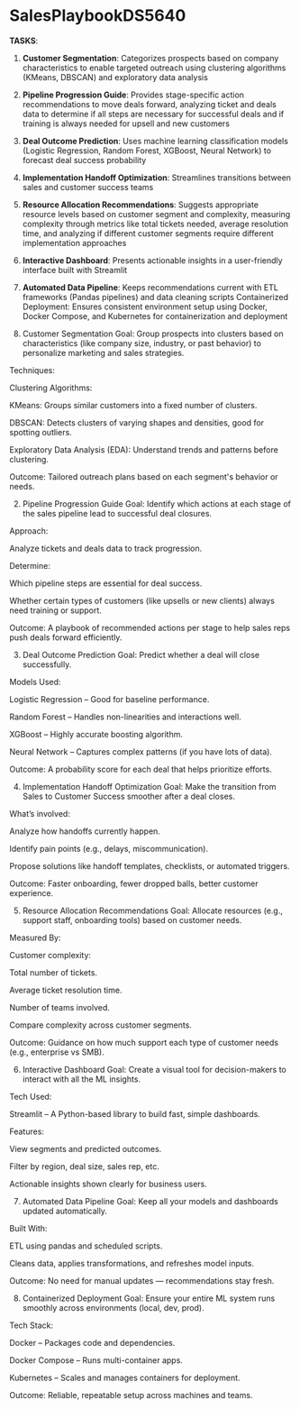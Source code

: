 # SalesPlaybookDS5640
**TASKS**:  
1. **Customer Segmentation**: Categorizes prospects based on company characteristics to enable targeted outreach using clustering algorithms (KMeans, DBSCAN) and exploratory data analysis
2. **Pipeline Progression Guide**: Provides stage-specific action recommendations to move deals forward, analyzing ticket and deals data to determine if all steps are necessary for successful deals and if training is always needed for upsell and new customers
3. **Deal Outcome Prediction**: Uses machine learning classification models (Logistic Regression, Random Forest, XGBoost, Neural Network) to forecast deal success probability
4. **Implementation Handoff Optimization**: Streamlines transitions between sales and customer success teams
5. **Resource Allocation Recommendations**: Suggests appropriate resource levels based on customer segment and complexity, measuring complexity through metrics like total tickets needed, average resolution time, and analyzing if different customer segments require different implementation approaches
6. **Interactive Dashboard**: Presents actionable insights in a user-friendly interface built with Streamlit
7. **Automated Data Pipeline**: Keeps recommendations current with ETL frameworks (Pandas pipelines) and data cleaning scripts
Containerized Deployment: Ensures consistent environment setup using Docker, Docker Compose, and Kubernetes for containerization and deployment




1. Customer Segmentation
Goal: Group prospects into clusters based on characteristics (like company size, industry, or past behavior) to personalize marketing and sales strategies.

Techniques:

Clustering Algorithms:

KMeans: Groups similar customers into a fixed number of clusters.

DBSCAN: Detects clusters of varying shapes and densities, good for spotting outliers.

Exploratory Data Analysis (EDA): Understand trends and patterns before clustering.

Outcome: Tailored outreach plans based on each segment's behavior or needs.



2. Pipeline Progression Guide
Goal: Identify which actions at each stage of the sales pipeline lead to successful deal closures.

Approach:

Analyze tickets and deals data to track progression.

Determine:

Which pipeline steps are essential for deal success.

Whether certain types of customers (like upsells or new clients) always need training or support.

Outcome: A playbook of recommended actions per stage to help sales reps push deals forward efficiently.



3. Deal Outcome Prediction
Goal: Predict whether a deal will close successfully.

Models Used:

Logistic Regression – Good for baseline performance.

Random Forest – Handles non-linearities and interactions well.

XGBoost – Highly accurate boosting algorithm.

Neural Network – Captures complex patterns (if you have lots of data).

Outcome: A probability score for each deal that helps prioritize efforts.



4. Implementation Handoff Optimization
Goal: Make the transition from Sales to Customer Success smoother after a deal closes.

What’s involved:

Analyze how handoffs currently happen.

Identify pain points (e.g., delays, miscommunication).

Propose solutions like handoff templates, checklists, or automated triggers.

Outcome: Faster onboarding, fewer dropped balls, better customer experience.



5. Resource Allocation Recommendations
Goal: Allocate resources (e.g., support staff, onboarding tools) based on customer needs.

Measured By:

Customer complexity:

Total number of tickets.

Average ticket resolution time.

Number of teams involved.

Compare complexity across customer segments.

Outcome: Guidance on how much support each type of customer needs (e.g., enterprise vs SMB).



6. Interactive Dashboard
Goal: Create a visual tool for decision-makers to interact with all the ML insights.

Tech Used:

Streamlit – A Python-based library to build fast, simple dashboards.

Features:

View segments and predicted outcomes.

Filter by region, deal size, sales rep, etc.

Actionable insights shown clearly for business users.



7. Automated Data Pipeline
Goal: Keep all your models and dashboards updated automatically.

Built With:

ETL using pandas and scheduled scripts.

Cleans data, applies transformations, and refreshes model inputs.

Outcome: No need for manual updates — recommendations stay fresh.



8. Containerized Deployment
Goal: Ensure your entire ML system runs smoothly across environments (local, dev, prod).

Tech Stack:

Docker – Packages code and dependencies.

Docker Compose – Runs multi-container apps.

Kubernetes – Scales and manages containers for deployment.

Outcome: Reliable, repeatable setup across machines and teams.
